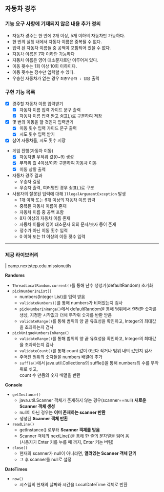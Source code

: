## 자동차 경주

### 기능 요구 사항에 기재되지 않은 내용 추가 정의
- 자동차 경주는 한 번에 2개 이상, 5개 이하의 자동차만 가능하다.
- 한 번의 실행 내에서 자동차 이름은 중복될 수 없다.
- 입력 된 자동차 이름들 중 공백이 포함되어 있을 수 없다.
- 자동차 이름은 7자 이하만 가능하다
- 자동차 이름은 영어 대소문자로만 이루어져 있다.
- 이동 횟수는 1회 이상 10회 이하이다.
- 이동 횟수는 정수만 입력할 수 있다.
- 우승한 자동차가 없는 경우 `최종우승자 : 없음` 출력

### 구현 기능 목록
-[x] 경주할 자동차 이름 입력받기
  -[x] 자동차 이름 입력 가이드 문구 출력
  -[x] 자동차 이름 입력 받고 쉼표(,)로 구분하여 저장
-[x] 몇 번의 이동을 할 것인지 입력받기
  -[x] 이동 횟수 입력 가이드 문구 출력
  -[x] 시도 횟수 입력 받기
-[x] 참여 자동차들, 시도 횟수 저장
- 게임 진행(자동차 이동)
  -[x] 자동차별 무작위 값(0~9) 생성
  -[x] 무작위 값 4이상/이하 구분하여 자동차 이동
  -[x] 이동 상황 출력
- 자동차 경주 결과
  - 우승자 결정
  - 우승자 출력, 여러명인 경우 쉼표(,)로 구분
- 사용자의 잘못된 입력에 대해 `IllegalArgumentException` 발생
  - 1개 이하 또는 6개 이상의 자동차 이름 입력  
  - 중복된 자동차 이름이 존재
  - 자동차 이름 중 공백 포함
  - 8자 이상의 자동차 이름 존재
  - 자동차 이름에 영어 대소문자 외의 문자/숫자 등이 존재
  - 정수가 아닌 이동 횟수 입력
  - 0 이하 또는 11 이상의 이동 횟수 입력

---

### 제공 라이브러리
| camp.nextstep.edu.missionutils

**Randoms**
- `ThreadLocalRandom.current()`를 통해 난수 생성기(defaultRandom) 초기화
- `pickNumberInList()`
    - numbers(Integer List)를 입력 받음
    - `validateNumbers()`를 통해 numbers가 비어있는지 검사
    - `pickNumberInRange()`에서 defaultRandom을 통해 범위에서 랜덤한 숫자를 생성, 지정한 시작값과 더해 무작위 숫자를 반환 받음
    - `validateRange()`를 통해 범위의 양 끝 유효성을 확인하고, Integer의 최대값을 초과하는지 검사
- `pickUniqueNumbersInRange()`
    - `validateRange()`를 통해 범위의 양 끝 유효성을 확인하고, Integer의 최대값을 초과하는지 검사
    - `validateCount()`를 통해 count 값이 0보다 작거나 범위 내의 값인지 검사
    - 주어진 범위의 숫자들을 numbers 배열에 추가
    - `suffle()`에서 java.util.Collections의 suffle()을 통해 numbers의 수를 무작위로 섞고,  
      count 수 만큼의 숫자 배열을 반환
      
**Console**
- `getInstance()`
    - java.util.Scanner 객체가 존재하지 않는 경우(scanner==null) **새로운 Scanner 객체 생성**
    - null이 아닌 경우는 **이미 존재하는 scanner 반환**
    - 생성된 **Scanner 객체 반환**
- `readLine()`
    - getInstance() 로부터 **Scanner 객체를 받음**
    - Scanner 객체의 nextLine()을 통해 한 줄의 문자열을 읽어 옴  
      (사용자가 Enter 키를 누를 때 까지, Enter 키는 버림)
- `close()`
    - 현재의 scanner가 null이 아니라면, **열려있는 Scanner 객체 닫기**
    - 그 후 scanner를 null로 설정

**DateTimes**
- `now()`
    - 시스템의 현재의 날짜와 시간을 LocalDateTime 객체로 반환
